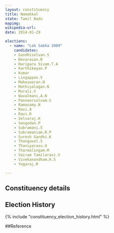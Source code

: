 ```yaml
---
layout: constituency
title: Namakkal
state: Tamil Nadu
mapimg: 
wikipedia-url: 
date: 2014-01-29

elections: 
  - name: "Lok Sabha 2009"
    candidates: 
    - Gandhiselvan.S 
    - Devarasan.R 
    - Harigara Sivam.T.A 
    - Karthikeyan.P 
    - Kumar 
    - Lingappan.V 
    - Maheswaran.N 
    - Mathiyalagan.N 
    - Murali.V 
    - Navalmani.A.N 
    - Panneerselvam.S 
    - Ramasamy.N 
    - Ravi.A 
    - Ravi.R 
    - Selvaraj.K 
    - Sengodan.P 
    - Subramani.S 
    - Subramaniam.R.P 
    - Suresh Gandhi.K 
    - Thangavel.S 
    - Thaniyarasu.U 
    - Tharmalingam.M 
    - Vairam Tamilarasi.V 
    - Vivekanandham.K.S 
    - Yogaraj.R 

---
```

## Constituency details


## Election History
{% include "constituency_election_history.html" %}

##Reference
